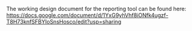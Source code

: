 The working design document for the reporting tool can be found here:
https://docs.google.com/document/d/1YxG9yhVhf8iONfk4ugzf-T8H73knfSFBYIoSnsHosco/edit?usp=sharing
